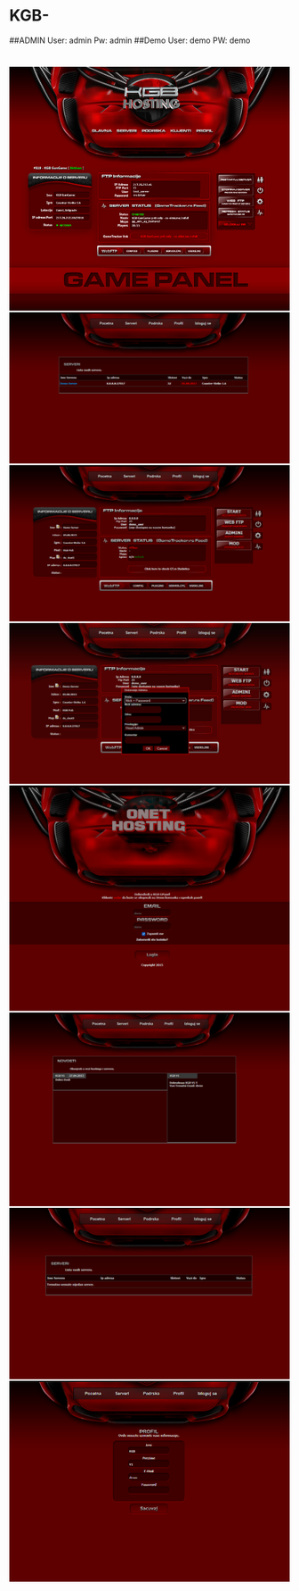 # KGB-
##ADMIN User: admin Pw: admin 
##Demo User: demo PW: demo
#
![alt text](https://github.com/O-NETHOSTING/KGB-V1/blob/main/view/images-new%20(1).png)
![alt text](https://github.com/O-NETHOSTING/KGB-V1/blob/main/view/images-new%20(2).png)
![alt text](https://github.com/O-NETHOSTING/KGB-V1/blob/main/view/images-new%20(3).png)
![alt text](https://github.com/O-NETHOSTING/KGB-V1/blob/main/view/images-new%20(4).png)
![alt text](https://github.com/O-NETHOSTING/KGB-V1/blob/main/view/image-%20(4).png)
![alt text](https://github.com/O-NETHOSTING/KGB-V1/blob/main/view/image-%20(1).png)
![alt text](https://github.com/O-NETHOSTING/KGB-V1/blob/main/view/image-%20(2).png)
![alt text](https://github.com/O-NETHOSTING/KGB-V1/blob/main/view/image-%20(3).png)
